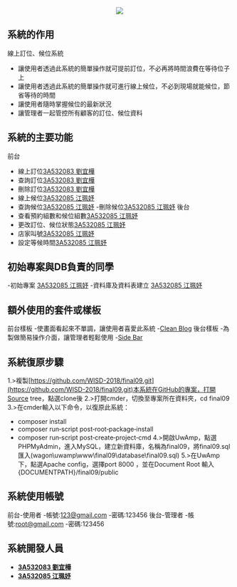 <p align="center"><img src="https://imgur.com/USDHjHb"></p>

## 系統的作用

線上訂位、候位系統

- 讓使用者透過此系統的簡單操作就可提前訂位，不必再將時間浪費在等待位子上
- 讓使用者透過此系統的簡單操作就可進行線上候位，不必到現場就能候位，節省等待的時間
- 讓使用者隨時掌握候位的最新狀況
- 讓管理者一起管控所有顧客的訂位、候位資料


## 系統的主要功能
前台
- 線上訂位[3A532083 劉宜樺](https://github.com/3A532083)
- 查詢訂位[3A532083 劉宜樺](https://github.com/3A532083)
- 刪除訂位[3A532083 劉宜樺](https://github.com/3A532083)
- 線上候位[3A532085 江珮妤](https://github.com/3A532085)
- 查詢候位[3A532085 江珮妤](https://github.com/3A532085)
-刪除候位[3A532085 江珮妤](https://github.com/3A532085)
後台
- 查看預約組數和候位組數[3A532085 江珮妤](https://github.com/3A532085)
- 更改訂位、候位狀態[3A532085 江珮妤](https://github.com/3A532085)
- 店家叫號[3A532085 江珮妤](https://github.com/3A532085)
- 設定等候時間[3A532085 江珮妤](https://github.com/3A532085)

## 初始專案與DB負責的同學


-初始專案 [3A532085 江珮妤](https://github.com/3A532085)
-資料庫及資料表建立 [3A532085 江珮妤](https://github.com/3A532085)


## 額外使用的套件或樣板 

前台樣板
-使畫面看起來不單調，讓使用者喜愛此系統
-[Clean Blog](https://startbootstrap.com/template-overviews/clean-blog/)
後台樣板
-為製做簡易操作介面，讓管理者輕鬆使用
-[Side Bar](https://startbootstrap.com/template-overviews/simple-sidebar/)


## 系統復原步驟

1.>複製[https://github.com/WISD-2018/final09.git](https://github.com/WISD-2018/final09.git)本系統在GitHub的專案，打開Source tree，點選clone後
2.>打開cmder，切換至專案所在資料夾，cd final09
3.>在cmder輸入以下命令，以復原此系統：
- composer install
- composer run‐script post‐root‐package‐install
- composer run‐script post‐create‐project‐cmd
4.>開啟UwAmp，點選PHPMyAdmin，進入MySQL，建立新資料庫，名稱為final09，將final09.sql匯入(wagon\uwamp\www\final09\database\final09.sql)
5.>在UwAmp下，點選Apache config，選擇port 8000 ，並在Document Root 輸入{DOCUMENTPATH}/final09/public


## 系統使用帳號

前台-使用者
-帳號:123@gmail.com
-密碼:123456
後台-管理者
-帳號:root@gmail.com
-密碼:123456

## 系統開發人員

- **[3A532083 劉宜樺](https://github.com/3A532083)**
- **[3A532085 江珮妤](https://github.com/3A532085)**